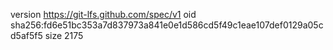 version https://git-lfs.github.com/spec/v1
oid sha256:fd6e51bc353a7d837973a841e0e1d586cd5f49c1eae107def0129a05cd5af5f5
size 2175
